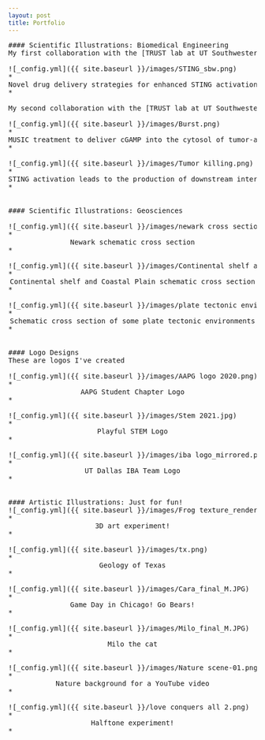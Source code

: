 ```yaml
---
layout: post
title: Portfolio
---
```

<pre>
#### Scientific Illustrations: Biomedical Engineering
My first collaboration with the [TRUST lab at UT Southwestern](https://labs.utsouthwestern.edu/trust-lab) on a figure for their review of delivery vehicles for improved STING activation. You can read the full paper [here](https://www.frontiersin.org/articles/10.3389/fchbi.2024.1386220/full).

![_config.yml]({{ site.baseurl }}/images/STING_sbw.png)
*<center>Novel drug delivery strategies for enhanced STING activation</center>*

My second collaboration with the [TRUST lab at UT Southwestern](https://labs.utsouthwestern.edu/trust-lab) on a figure depicting the experimental design for MUSIC treatment of melanoma. You can read the full paper [here](https://advanced.onlinelibrary.wiley.com/doi/10.1002/advs.202416596).

![_config.yml]({{ site.baseurl }}/images/Burst.png) 
*<center>MUSIC treatment to deliver cGAMP into the cytosol of tumor-associated APCs</center>*

![_config.yml]({{ site.baseurl }}/images/Tumor killing.png) 
*<center>STING activation leads to the production of downstream interferons that assisted in T-cell activation and tumor killing</center>*

  
#### Scientific Illustrations: Geosciences

![_config.yml]({{ site.baseurl }}/images/newark cross section with background.png)
*<center>Newark schematic cross section</center>*

![_config.yml]({{ site.baseurl }}/images/Continental shelf and Coastal Plain cross section v3.png)
*<center>Continental shelf and Coastal Plain schematic cross section</center>*

![_config.yml]({{ site.baseurl }}/images/plate tectonic environments.jpg)
*<center>Schematic cross section of some plate tectonic environments</center>*


#### Logo Designs
These are logos I've created

![_config.yml]({{ site.baseurl }}/images/AAPG logo 2020.png)
*<center>AAPG Student Chapter Logo</center>*
  
![_config.yml]({{ site.baseurl }}/images/Stem 2021.jpg)
*<center>Playful STEM Logo</center>*
  
![_config.yml]({{ site.baseurl }}/images/iba logo_mirrored.png)
*<center>UT Dallas IBA Team Logo</center>*


#### Artistic Illustrations: Just for fun!
![_config.yml]({{ site.baseurl }}/images/Frog texture_rendered.png)
*<center>3D art experiment!</center>*

![_config.yml]({{ site.baseurl }}/images/tx.png)
*<center>Geology of Texas</center>*

![_config.yml]({{ site.baseurl }}/images/Cara_final_M.JPG)
*<center>Game Day in Chicago! Go Bears!</center>*

![_config.yml]({{ site.baseurl }}/images/Milo_final_M.JPG)
*<center>Milo the cat</center>*

![_config.yml]({{ site.baseurl }}/images/Nature scene-01.png)
*<center>Nature background for a YouTube video</center>*

![_config.yml]({{ site.baseurl }}/love conquers all 2.png)
*<center>Halftone experiment!</center>*
</pre>



